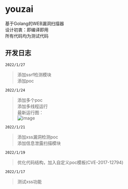 # youzai
基于Golang的WEB漏洞扫描器  
设计初衷：即编译即用  
所有代码均为测试代码  
## 开发日志
`2022/1/27`  
> 添加ssrf检测模块  
> 添加poc

`2022/1/24`  
> 添加多个poc  
> 添加多线程运行  
> 最新运行图：  
> ![image](https://github.com/qian-shen/youzai/blob/main/youzai.gif)  

`2022/1/21`  
> 添加xss漏洞检测poc  
> 添加信息泄露扫描模块  

`2022/1/19`  
> 优化代码结构，加入自定义poc模板(CVE-2017-12794)

`2022/1/17`  
> 测试xss功能  





